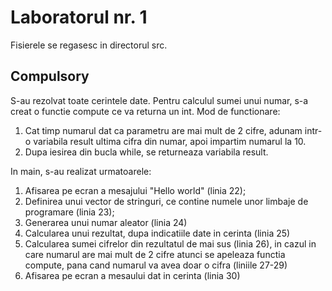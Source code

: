 # Laboratorul nr. 1

Fisierele se regasesc in directorul src. 

## Compulsory

S-au rezolvat toate cerintele date. 
Pentru calculul sumei unui numar, s-a creat o functie compute ce va returna un int.
Mod de functionare:
1. Cat timp numarul dat ca parametru are mai mult de 2 cifre, adunam intr-o variabila result ultima cifra din numar, apoi impartim numarul la 10.
2. Dupa iesirea din bucla while, se returneaza variabila result.

In main, s-au realizat urmatoarele:

1. Afisarea pe ecran a mesajului "Hello world" (linia 22);
2. Definirea unui vector de stringuri, ce contine numele unor limbaje de programare (linia 23);
3. Generarea unui numar aleator (linia 24)
4. Calcularea unui rezultat, dupa indicatiile date in cerinta (linia 25)
5. Calcularea sumei cifrelor din rezultatul de mai sus (linia 26), in cazul in care numarul are mai mult de 2 cifre atunci se apeleaza functia compute, pana cand numarul va avea doar o cifra (liniile 27-29)
6. Afisarea pe ecran a mesaului dat in cerinta (linia 30) 
